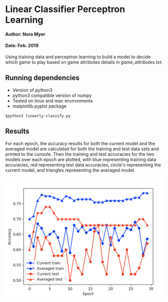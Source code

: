 # Linear Classifier Perceptron Learning
#### Author: Nora Myer
#### Date: Feb. 2019

Using training data and perceptron learning to build a model to decide which game to play based on game attributes details in *game_attributes.txt*.

## Running dependencies
- Version of python3
- python3 compatible version of numpy
- Tested on linux and mac environments
- matplotlib.pyplot package

```
$python3 linearly-classify.py
```

## Results
For each epoch, the accuracy results for both the current model and the averaged model are calculated for both the training and test data sets and printed to the console. Then the training and test accuracies for the two models over each epoch are plotted, with blue representing training data accuracies, red representing test data accuracies, circle's representing the current model, and triangles representing the averaged model.

![Accuracy plot example.](accuracy-plot.png)
